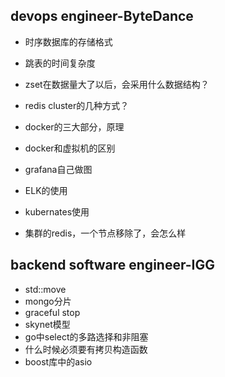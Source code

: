 ## devops engineer-ByteDance 

- 时序数据库的存储格式
- 跳表的时间复杂度
- zset在数据量大了以后，会采用什么数据结构？
- redis cluster的几种方式？
- docker的三大部分，原理
- docker和虚拟机的区别
- grafana自己做图

- ELK的使用
- kubernates使用
- 集群的redis，一个节点移除了，会怎么样



## backend software engineer-IGG

- std::move
- mongo分片
- graceful stop
- skynet模型
- go中select的多路选择和非阻塞
- 什么时候必须要有拷贝构造函数
- boost库中的asio

